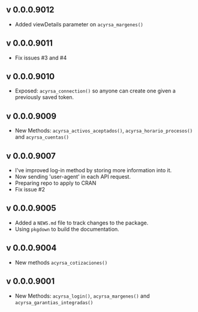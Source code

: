 ## v 0.0.0.9012

* Added viewDetails parameter on `acyrsa_margenes()`

## v 0.0.0.9011

* Fix issues #3 and #4

## v 0.0.0.9010

* Exposed: `acyrsa_connection()` so anyone can create one given a previously saved token.

## v 0.0.0.9009

* New Methods: `acyrsa_activos_aceptados()`, `acyrsa_horario_procesos()` and `acyrsa_cuentas()`

## v 0.0.0.9007

* I've improved log-in method by storing more information into it.
* Now sending 'user-agent' in each API request.
* Preparing repo to apply to CRAN
* Fix issue #2

## v 0.0.0.9005

* Added a `NEWS.md` file to track changes to the package.
* Using `pkgdown` to build the documentation.

## v 0.0.0.9004

* New methods `acyrsa_cotizaciones()`

## v 0.0.0.9001

* New Methods: `acyrsa_login()`, `acyrsa_margenes()` and `acyrsa_garantias_integradas()`
